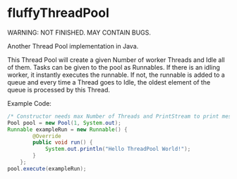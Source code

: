 # fluffyThreadPool
WARNING: NOT FINISHED. MAY CONTAIN BUGS.

Another Thread Pool implementation in Java.

This Thread Pool will create a given Number of worker Threads and Idle all of them. Tasks can be given to the pool
as Runnables. If there is an idling worker, it instantly executes the runnable. If not, the runnable is added to a
queue and every time a Thread goes to Idle, the oldest element of the queue is processed by this Thread.

Example Code:

```java
/* Constructor needs max Number of Threads and PrintStream to print messages to (or null). */
Pool pool = new Pool(1, System.out);
Runnable exampleRun = new Runnable() {
		@Override
		public void run() {
			System.out.println("Hello ThreadPool World!");
		}
	};
pool.execute(exampleRun);
```